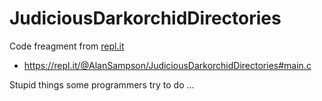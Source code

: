 # JudiciousDarkorchidDirectories

Code freagment from [repl.it](https://repl.it/)

- https://repl.it/@AlanSampson/JudiciousDarkorchidDirectories#main.c

Stupid things some programmers try to do ...